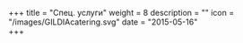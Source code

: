 +++
title = "Спец. услуги"
weight = 8
description = ""
icon = "/images/GILDIAcatering.svg"
date = "2015-05-16"  
+++
